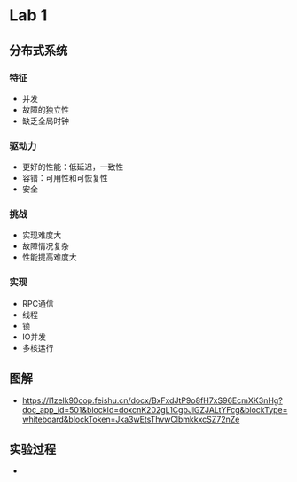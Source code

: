 
# Lab 1
## 分布式系统  
### 特征
* 并发
* 故障的独立性
* 缺乏全局时钟
### 驱动力
* 更好的性能：低延迟，一致性
* 容错：可用性和可恢复性
* 安全
### 挑战
* 实现难度大
* 故障情况复杂
* 性能提高难度大
### 实现
* RPC通信
* 线程
* 锁
* IO并发
* 多核运行

## 图解
* https://l1zelk90cop.feishu.cn/docx/BxFxdJtP9o8fH7xS96EcmXK3nHg?doc_app_id=501&blockId=doxcnK202gL1CgbJlGZJALtYFcg&blockType=whiteboard&blockToken=Jka3wEtsThvwClbmkkxcSZ72nZe

## 实验过程
* 